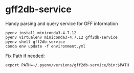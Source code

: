 # gff2db-service
Handy parsing and query service for GFF information

    pyenv install miniconda3-4.7.12
    pyenv virtualenv miniconda3-4.7.12 gff2db-service
    pyenv shell gff2db-service
    conda env update -f environment.yml

Fix Path if needed:

    export PATH=~/.pyenv/versions/gff2db-service/bin:$PATH

